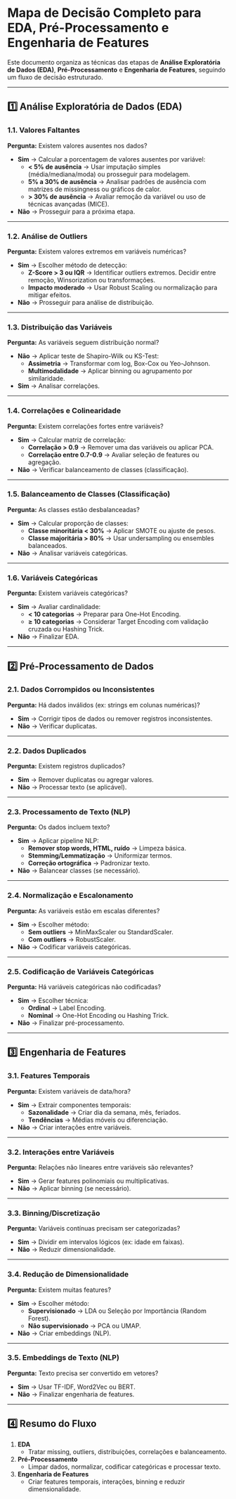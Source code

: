 # **Mapa de Decisão Completo para EDA, Pré-Processamento e Engenharia de Features**

Este documento organiza as técnicas das etapas de **Análise Exploratória de Dados (EDA)**, **Pré-Processamento** e **Engenharia de Features**, seguindo um fluxo de decisão estruturado.

---

## **1️⃣ Análise Exploratória de Dados (EDA)**

### **1.1. Valores Faltantes**
**Pergunta:** Existem valores ausentes nos dados?
- **Sim** → Calcular a porcentagem de valores ausentes por variável:
  - **< 5% de ausência** → Usar imputação simples (média/mediana/moda) ou prosseguir para modelagem.
  - **5% a 30% de ausência** → Analisar padrões de ausência com matrizes de missingness ou gráficos de calor.
  - **> 30% de ausência** → Avaliar remoção da variável ou uso de técnicas avançadas (MICE).
- **Não** → Prosseguir para a próxima etapa.

---

### **1.2. Análise de Outliers**
**Pergunta:** Existem valores extremos em variáveis numéricas?
- **Sim** → Escolher método de detecção:
  - **Z-Score > 3 ou IQR** → Identificar outliers extremos. Decidir entre remoção, Winsorization ou transformações.
  - **Impacto moderado** → Usar Robust Scaling ou normalização para mitigar efeitos.
- **Não** → Prosseguir para análise de distribuição.

---

### **1.3. Distribuição das Variáveis**
**Pergunta:** As variáveis seguem distribuição normal?
- **Não** → Aplicar teste de Shapiro-Wilk ou KS-Test:
  - **Assimetria** → Transformar com log, Box-Cox ou Yeo-Johnson.
  - **Multimodalidade** → Aplicar binning ou agrupamento por similaridade.
- **Sim** → Analisar correlações.

---

### **1.4. Correlações e Colinearidade**
**Pergunta:** Existem correlações fortes entre variáveis?
- **Sim** → Calcular matriz de correlação:
  - **Correlação > 0.9** → Remover uma das variáveis ou aplicar PCA.
  - **Correlação entre 0.7-0.9** → Avaliar seleção de features ou agregação.
- **Não** → Verificar balanceamento de classes (classificação).

---

### **1.5. Balanceamento de Classes (Classificação)**
**Pergunta:** As classes estão desbalanceadas?
- **Sim** → Calcular proporção de classes:
  - **Classe minoritária < 30%** → Aplicar SMOTE ou ajuste de pesos.
  - **Classe majoritária > 80%** → Usar undersampling ou ensembles balanceados.
- **Não** → Analisar variáveis categóricas.

---

### **1.6. Variáveis Categóricas**
**Pergunta:** Existem variáveis categóricas?
- **Sim** → Avaliar cardinalidade:
  - **< 10 categorias** → Preparar para One-Hot Encoding.
  - **≥ 10 categorias** → Considerar Target Encoding com validação cruzada ou Hashing Trick.
- **Não** → Finalizar EDA.

---

## **2️⃣ Pré-Processamento de Dados**

### **2.1. Dados Corrompidos ou Inconsistentes**
**Pergunta:** Há dados inválidos (ex: strings em colunas numéricas)?
- **Sim** → Corrigir tipos de dados ou remover registros inconsistentes.
- **Não** → Verificar duplicatas.

---

### **2.2. Dados Duplicados**
**Pergunta:** Existem registros duplicados?
- **Sim** → Remover duplicatas ou agregar valores.
- **Não** → Processar texto (se aplicável).

---

### **2.3. Processamento de Texto (NLP)**
**Pergunta:** Os dados incluem texto?
- **Sim** → Aplicar pipeline NLP:
  - **Remover stop words, HTML, ruído** → Limpeza básica.
  - **Stemming/Lemmatização** → Uniformizar termos.
  - **Correção ortográfica** → Padronizar texto.
- **Não** → Balancear classes (se necessário).

---

### **2.4. Normalização e Escalonamento**
**Pergunta:** As variáveis estão em escalas diferentes?
- **Sim** → Escolher método:
  - **Sem outliers** → MinMaxScaler ou StandardScaler.
  - **Com outliers** → RobustScaler.
- **Não** → Codificar variáveis categóricas.

---

### **2.5. Codificação de Variáveis Categóricas**
**Pergunta:** Há variáveis categóricas não codificadas?
- **Sim** → Escolher técnica:
  - **Ordinal** → Label Encoding.
  - **Nominal** → One-Hot Encoding ou Hashing Trick.
- **Não** → Finalizar pré-processamento.

---

## **3️⃣ Engenharia de Features**

### **3.1. Features Temporais**
**Pergunta:** Existem variáveis de data/hora?
- **Sim** → Extrair componentes temporais:
  - **Sazonalidade** → Criar dia da semana, mês, feriados.
  - **Tendências** → Médias móveis ou diferenciação.
- **Não** → Criar interações entre variáveis.

---

### **3.2. Interações entre Variáveis**
**Pergunta:** Relações não lineares entre variáveis são relevantes?
- **Sim** → Gerar features polinomiais ou multiplicativas.
- **Não** → Aplicar binning (se necessário).

---

### **3.3. Binning/Discretização**
**Pergunta:** Variáveis contínuas precisam ser categorizadas?
- **Sim** → Dividir em intervalos lógicos (ex: idade em faixas).
- **Não** → Reduzir dimensionalidade.

---

### **3.4. Redução de Dimensionalidade**
**Pergunta:** Existem muitas features?
- **Sim** → Escolher método:
  - **Supervisionado** → LDA ou Seleção por Importância (Random Forest).
  - **Não supervisionado** → PCA ou UMAP.
- **Não** → Criar embeddings (NLP).

---

### **3.5. Embeddings de Texto (NLP)**
**Pergunta:** Texto precisa ser convertido em vetores?
- **Sim** → Usar TF-IDF, Word2Vec ou BERT.
- **Não** → Finalizar engenharia de features.

---

## **4️⃣ Resumo do Fluxo**

1. **EDA**  
   - Tratar missing, outliers, distribuições, correlações e balanceamento.  
2. **Pré-Processamento**  
   - Limpar dados, normalizar, codificar categóricas e processar texto.  
3. **Engenharia de Features**  
   - Criar features temporais, interações, binning e reduzir dimensionalidade.  

